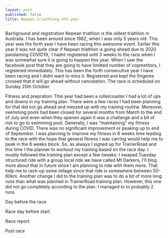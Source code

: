 ```yaml
---
layout: post
published: false
title: Nepean triathlong 4th year 
---
```


Bachground and registration
Nepean triathlon is the oldest triathlon in Australia. I has been around since 1982, when I was only 5 years old. This year was the forth year I have been racing this awesome event. Earlier this year it was not quite clear if Nepean triathlon is going ahead due to 2020 pandaming COVID19,. I hadnt registered until 3 weeks to the race when I was somewhat sure it is going to happen this year. When I saw the facebook post that they are going to have limitted number of copmetitors, I registered immediately. This has been the forth consecutive year I have been racing and I didnt want to miss it. Registered and kept the fingeres crossed that it will go ahead without cancelation. The race is scheduled on Sunday 25th October.

Fitness and prepration:
This year had been a rollercoaster I had a lot of ups and downs in my training plan. There were a few races I had been planning for that did not go ahead and messed up with my training routine. Moreover, swimming pools had been closed for several months from March to the end of July and even when they openen again it was a challange and a bit of risk to go to swimming pool. Generally, I was "maintaining" my fitness during COVID. There was no significant improvement or peaking up to end of September. I was planning to improve my fitness in 6 weeks time leading to the race with the hope that general fitness I was carring would help me to peak in the 6 weeks block. So, as always I signed up for TrainerRoad and this time I the planner to workout my training based on the race day.
I mostly followed the training plan except a few tweaks: I swaped Tuesday structured ride with a group local ride we have called Mt Darkers, I'll blog more about that in future since I am planning to ride with them more. That help me to rack-up some milage since that ride is somewhere between 50-60km. Another change I did to the training plan was to do a bit of more long runs than what was planned in TrainerRoad training plan. However, this one did not go completely according to the plan. I managed to to probably 2 runs


Day before the race

Race day before start


Race report 

Post race 


